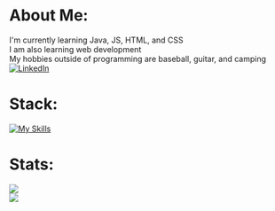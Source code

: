 # About Me:
I'm currently learning Java, JS, HTML, and CSS<br>I am also learning web development<br>My hobbies outside of programming are baseball, guitar, and camping<br>
[![LinkedIn](https://img.shields.io/badge/LinkedIn-%230077B5.svg?logo=linkedin&logoColor=white)](https://www.linkedin.com/in/aidan-dorn-b78b0b246/) 
# Stack:
[![My Skills](https://skillicons.dev/icons?i=java,js,html,css)](https://skillicons.dev)
<br/>
# Stats:
![](https://github-readme-stats.vercel.app/api?username=AidanDorn&theme=dark&hide_border=false&include_all_commits=true&count_private=false)<br/>
[![](https://visitcount.itsvg.in/api?id=AidanDorn&icon=0&color=0)](https://visitcount.itsvg.in)
